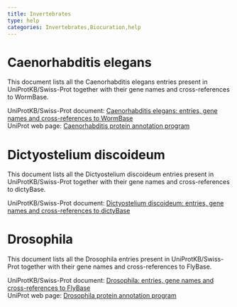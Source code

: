 ```yaml
---
title: Invertebrates
type: help
categories: Invertebrates,Biocuration,help
---
```


# Caenorhabditis elegans

This document lists all the Caenorhabditis elegans entries present in UniProtKB/Swiss-Prot together with their gene names and cross-references to WormBase.

UniProtKB/Swiss-Prot document: [Caenorhabditis elegans: entries, gene names and cross-references to WormBase](https://ftp.uniprot.org/pub/databases/uniprot/current_release/knowledgebase/complete/docs/celegans)  
UniProt web page: [Caenorhabditis protein annotation program](https://www.uniprot.org/program/Caenorhabditis)

# Dictyostelium discoideum

This document lists all the Dictyostelium discoideum entries present in UniProtKB/Swiss-Prot together with their gene names and cross-references to dictyBase.

UniProtKB/Swiss-Prot document: [Dictyostelium discoideum: entries, gene names and cross-references to dictyBase](https://ftp.uniprot.org/pub/databases/uniprot/current_release/knowledgebase/complete/docs/dicty)

# Drosophila

This document lists all the Drosophila entries present in UniProtKB/Swiss-Prot together with their gene names and cross-references to FlyBase.

UniProtKB/Swiss-Prot document: [Drosophila: entries, gene names and cross-references to FlyBase](https://ftp.uniprot.org/pub/databases/uniprot/current_release/knowledgebase/complete/docs/fly)  
UniProt web page: [Drosophila protein annotation program](https://www.uniprot.org/program/Drosophila)
